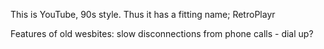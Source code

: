 This is YouTube, 90s style.
Thus it has a fitting name; RetroPlayr

Features of old wesbites:
slow
disconnections from phone calls - dial up?

